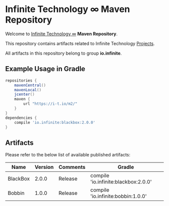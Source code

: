 # Infinite Technology ∞ Maven Repository

Welcome to [Infinite Technology ∞](https://i-t.io) **Maven Repository**.

This repository contains artifacts related to Infinite Technology [Projects](https://i-t.io/index.html#projects).

All artifacts in this repository belong to group **io.infinite**.

## Example Usage in Gradle

```groovy
repositories {
    mavenCentral()
    mavenLocal()
    jcenter()
    maven {
        url "https://i-t.io/m2/"
    }
}
dependencies {
    compile 'io.infinite:blackbox:2.0.0'
}
```

## Artifacts

Please refer to the below list of available published artifacts:

|Name|Version|Comments|Gradle|
|---|---|---|---|
|BlackBox|2.0.0|Release|compile 'io.infinite:blackbox:2.0.0'|
|Bobbin|1.0.0|Release|compile 'io.infinite:bobbin:1.0.0'|